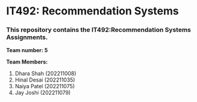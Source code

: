 # IT492: Recommendation Systems 

### This repository contains the IT492:Recommendation Systems Assignments.

**Team number: 5**

**Team Members:**

1. Dhara Shah (202211008)
2. Hinal Desai (202211035)
3. Naiya Patel (202211075)
4. Jay Joshi (202211079)
